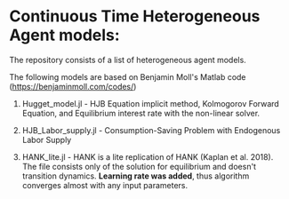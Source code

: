 # Continuous Time Heterogeneous Agent models:

The repository consists of a list of heterogeneous agent models.

The following models are based on Benjamin Moll's Matlab code (https://benjaminmoll.com/codes/)

1. Hugget_model.jl - HJB Equation implicit method, Kolmogorov Forward Equation, and Equilibrium interest rate with the non-linear solver.

2. HJB_Labor_supply.jl - Consumption-Saving Problem with Endogenous Labor Supply

3. HANK_lite.jl - HANK is a lite replication of HANK (Kaplan et al. 2018). The file consists only of the solution for equilibrium and doesn't transition dynamics. **Learning rate was added**, thus algorithm converges almost with any input parameters. 
